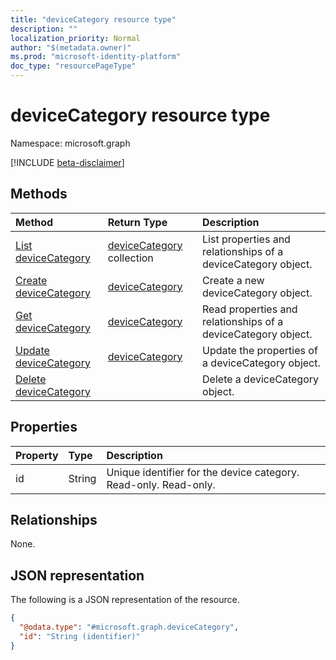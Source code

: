 ```yaml
---
title: "deviceCategory resource type"
description: ""
localization_priority: Normal
author: "$(metadata.owner)"
ms.prod: "microsoft-identity-platform"
doc_type: "resourcePageType"
---
```


# deviceCategory resource type

Namespace: microsoft.graph

[!INCLUDE [beta-disclaimer](../../includes/beta-disclaimer.md)]

## Methods

| Method                                                   | Return Type                                    | Description                                                   |
| :------------------------------------------------------- | :--------------------------------------------- | :------------------------------------------------------------ |
| [List deviceCategory](../api/devicecategory-list.md)     | [deviceCategory](deviceCategory.md) collection | List properties and relationships of a deviceCategory object. |
| [Create deviceCategory](../api/devicecategory-create.md) | [deviceCategory](deviceCategory.md)            | Create a new deviceCategory object.                           |
| [Get deviceCategory](../api/devicecategory-get.md)       | [deviceCategory](deviceCategory.md)            | Read properties and relationships of a deviceCategory object. |
| [Update deviceCategory](../api/devicecategory-update.md) | [deviceCategory](deviceCategory.md)            | Update the properties of a deviceCategory object.             |
| [Delete deviceCategory](../api/devicecategory-delete.md) |                                                | Delete a deviceCategory object.                               |

## Properties

| Property | Type   | Description                                                      |
| :------- | :----- | :--------------------------------------------------------------- |
| id       | String | Unique identifier for the device category. Read-only. Read-only. |

## Relationships

None.

## JSON representation

The following is a JSON representation of the resource.

<!-- {
  "blockType": "resource",
  "keyProperty": "id",
  "@odata.type": "microsoft.graph.deviceCategory",
  "baseType": "microsoft.graph.entity",
  "openType": False
}
-->

```json
{
  "@odata.type": "#microsoft.graph.deviceCategory",
  "id": "String (identifier)"
}
```